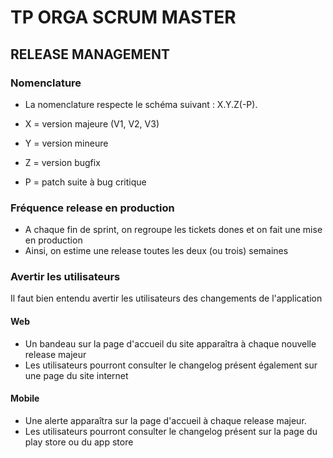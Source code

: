 # TP ORGA SCRUM MASTER

## RELEASE MANAGEMENT

### Nomenclature 
- La nomenclature respecte le schéma suivant : X.Y.Z(-P).

- X = version majeure (V1, V2, V3)
- Y = version mineure 
- Z = version bugfix
- P = patch suite à bug critique 

### Fréquence release en production 
- A chaque fin de sprint, on regroupe les tickets dones et on fait une mise en production
- Ainsi, on estime une release toutes les deux (ou trois) semaines

### Avertir les utilisateurs 
Il faut bien entendu avertir les utilisateurs des changements de l'application 

#### Web 
- Un bandeau sur la page d'accueil du site apparaîtra à chaque nouvelle release majeur
- Les utilisateurs pourront consulter le changelog présent également sur une page du site internet

#### Mobile 
- Une alerte apparaîtra sur la page d'accueil à chaque release majeur.
- Les utilisateurs pourront consulter le changelog présent sur la page du play store ou du app store





